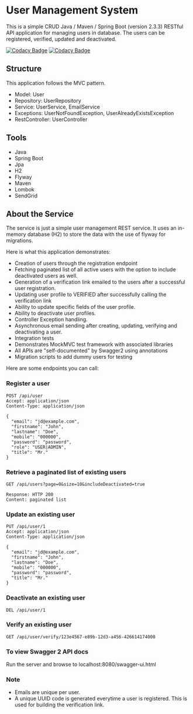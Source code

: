 # User Management System

This is a simple CRUD Java / Maven / Spring Boot (version 2.3.3) RESTful API application for managing users in database. The users can be registered, verified, updated and deactivated.

[![Codacy Badge](https://app.codacy.com/project/badge/Grade/f08aa9e42f7d4071b444affd5d500ca3)](https://www.codacy.com/gh/tajoku/user-management-system/dashboard?utm_source=github.com&amp;utm_medium=referral&amp;utm_content=tajoku/user-management-system&amp;utm_campaign=Badge_Grade)
[![Codacy Badge](https://app.codacy.com/project/badge/Coverage/f08aa9e42f7d4071b444affd5d500ca3)](https://www.codacy.com/gh/tajoku/user-management-system/dashboard?utm_source=github.com&utm_medium=referral&utm_content=tajoku/user-management-system&utm_campaign=Badge_Coverage)
## Structure 
This application follows the MVC pattern.

* Model: User 
* Repository: UserRepository
* Service: UserService, EmailService
* Exceptions: UserNotFoundException, UserAlreadyExistsException
* RestController: UserController

## Tools 

* Java
* Spring Boot
* Jpa
* H2
* Flyway 
* Maven
* Lombok
* SendGrid

## About the Service

The service is just a simple user management REST service. It uses an in-memory database (H2) to store the data with the use of flyway for migrations. 

Here is what this application demonstrates: 

* Creation of users through the registration endpoint
* Fetching paginated list of all active users with the option to include deactivated users as well.
* Generation of a verification link emailed to the users after a successful user registration.
* Updating user profile to VERIFIED after successfully calling the verification link
* Ability to update specific fields of the user profile.
* Ability to deactivate user profiles.
* Controller Exception handling.
* Asynchronous email sending after creating, updating, verifying and deactivating a user. 
* Integration tests
* Demonstrates MockMVC test framework with associated libraries
* All APIs are "self-documented" by Swagger2 using annotations 
* Migration scripts to add dummy users for testing

Here are some endpoints you can call:

### Register a user

```
POST /api/user
Accept: application/json
Content-Type: application/json

{
  "email": "jd@example.com",
  "firstname": "John",
  "lastname": "Doe",
  "mobile": "000000",
  "password": "password",
  "role": "USER|ADMIN",
  "title": "Mr."
}
```

### Retrieve a paginated list of existing users

```
GET /api/users?page=0&size=10&includeDeactivated=true

Response: HTTP 200
Content: paginated list 
```

### Update an existing user

```
PUT /api/user/1
Accept: application/json
Content-Type: application/json

{
  "email": "jd@example.com",
  "firstname": "John",
  "lastname": "Doe",
  "mobile": "000000",
  "password": "password",
  "title": "Mr."
}
```

### Deactivate an existing user

```
DEL /api/user/1
```

### Verify an existing user

```
GET /api/user/verify/123e4567-e89b-12d3-a456-426614174000

```
### To view Swagger 2 API docs

Run the server and browse to localhost:8080/swagger-ui.html

### Note

* Emails are unique per user.
* A unique UUID code is generated everytime a user is registered. This is used for building the verification link.